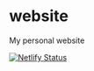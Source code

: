 # website

My personal website

<Enter>

[![Netlify Status](https://api.netlify.com/api/v1/badges/3c2ac10c-615d-4d95-a148-b39ac2d99335/deploy-status)](https://app.netlify.com/sites/diegofrayo/deploys)
